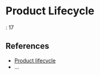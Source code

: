 # Product Lifecycle

: 17

## References

- [Product lifecycle](https://en.wikipedia.org/wiki/Product_lifecycle)
- …